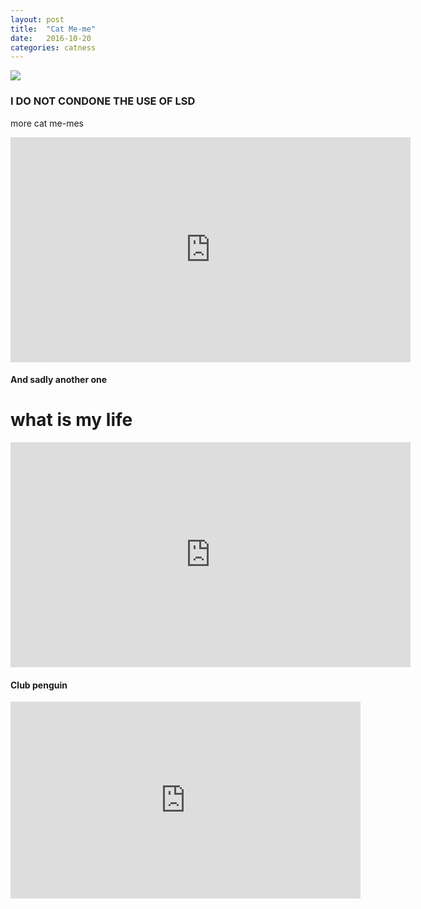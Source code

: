 ```yaml
---
layout: post
title:  "Cat Me-me"
date:   2016-10-20
categories: catness
---
```

<html>
<body>
<img src="http://www.relatably.com/m/img/funniest-cat-memes-ever/silly-cat-memes-2.jpg"/>
<h3> I DO NOT CONDONE THE USE OF LSD</h3>
<p> more cat me-mes <p>
<iframe width="640" height="360" src="https://www.youtube.com/embed/J---aiyznGQ" frameborder="0" allowfullscreen></iframe>
<h4> And sadly another one</h4>
<h1> what is my life</h1>
<iframe width="640" height="360" src="https://www.youtube.com/embed/WLveMNQ9U9w" frameborder="0" allowfullscreen></iframe>
<h4>Club penguin</h4>
<iframe width="560" height="315" src="https://www.youtube.com/embed/fmIxNUq4UJE" frameborder="0" allowfullscreen></iframe>
